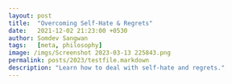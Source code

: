 ```yaml
---
layout: post
title:  "Overcoming Self-Hate & Regrets"
date:   2021-12-02 21:23:00 +0530
author: Somdev Sangwan
tags:   [meta, philosophy]
image: /imgs/Screenshot 2023-03-13 225843.png
permalink: posts/2023/testfile.markdown
description: "Learn how to deal with self-hate and regrets."  
---
```

